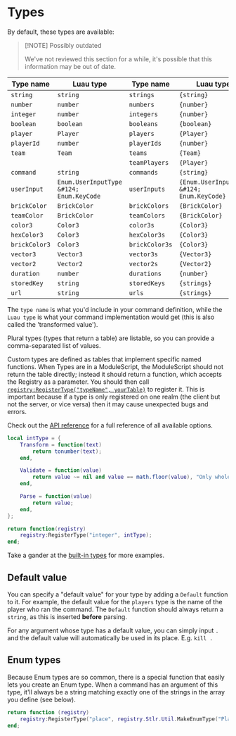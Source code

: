 # Types

By default, these types are available:

> [!NOTE] Possibly outdated
> 
> We've not reviewed this section for a while, it's possible that this information may be out of date.


| **Type name** | Luau type                                | **Type name**  | Luau type                                  |
| ------------- | ---------------------------------------- | -------------- | ------------------------------------------ |
| `string`      | `string`                                 | `strings`      | `{string}`                                 |
| `number`      | `number`                                 | `numbers`      | `{number}`                                 |
| `integer`     | `number`                                 | `integers`     | `{number}`                                 |
| `boolean`     | `boolean`                                | `booleans`     | `{boolean}`                                |
| `player`      | `Player`                                 | `players`      | `{Player}`                                 |
| `playerId`    | `number`                                 | `playerIds`    | `{number}`                                 |
| `team`        | `Team`                                   | `teams`        | `{Team}`                                   |
|               |                                          | `teamPlayers`  | `{Player}`                                 |
| `command`     | `string`                                 | `commands`     | `{string}`                                 |
| `userInput`   | `Enum.UserInputType &#124; Enum.KeyCode` | `userInputs`   | `{Enum.UserInputType &#124; Enum.KeyCode}` |
| `brickColor`  | `BrickColor`                             | `brickColors`  | `{BrickColor}`                             |
| `teamColor`   | `BrickColor`                             | `teamColors`   | `{BrickColor}`                             |
| `color3`      | `Color3`                                 | `color3s`      | `{Color3}`                                 |
| `hexColor3`   | `Color3`                                 | `hexColor3s`   | `{Color3}`                                 |
| `brickColor3` | `Color3`                                 | `brickColor3s` | `{Color3}`                                 |
| `vector3`     | `Vector3`                                | `vector3s`     | `{Vector3}`                                |
| `vector2`     | `Vector2`                                | `vector2s`     | `{Vector2}`                                |
| `duration`    | `number`                                 | `durations`    | `{number}`                                 |
| `storedKey`   | `string`                                 | `storedKeys`   | `{strings}`                                |
| `url`         | `string`                                 | `urls`         | `{strings}`                                |

The `type name` is what you'd include in your command definition, while the `Luau type` is what your command implementation would get (this is also called the 'transformed value').

Plural types (types that return a table) are listable, so you can provide a comma-separated list of values.

Custom types are defined as tables that implement specific named functions. When Types are in a ModuleScript, the ModuleScript should not return the table directly; instead it should return a function, which accepts the Registry as a parameter. You should then call [`registry:RegisterType("typeName", yourTable)`](/api/Registry#RegisterType) to register it. This is important because if a type is only registered on one realm (the client but not the server, or vice versa) then it may cause unexpected bugs and errors.

Check out the [API reference](/api/Registry#TypeDefinition) for a full reference of all available options.

```lua title="Example type (int)"
local intType = {
	Transform = function(text)
		return tonumber(text);
	end,

	Validate = function(value)
		return value ~= nil and value == math.floor(value), "Only whole numbers are valid.";
	end,

	Parse = function(value)
		return value;
	end,
};

return function(registry)
	registry:RegisterType("integer", intType);
end;
```

Take a gander at the [built-in types](https://github.com/ItsTato/Stlr/tree/master/Stlr/BuiltInTypes) for more examples.

## Default value

You can specify a "default value" for your type by adding a `Default` function to it. For example, the default value for the `players` type is the name of the player who ran the command. The `Default` function should always return a `string`, as this is inserted **before** parsing.

For any argument whose type has a default value, you can simply input `.` and the default value will automatically be used in its place. E.g. `kill .`

## Enum types

Because Enum types are so common, there is a special function that easily lets you create an Enum type. When a command has an argument of this type, it'll always be a string matching exactly one of the strings in the array you define (see below).

```lua title="Script to register a type."
return function (registry)
	registry:RegisterType("place", registry.Stlr.Util.MakeEnumType("Place", {"World 1", "World 2", "World 3", "Final World"}));
end;
```
